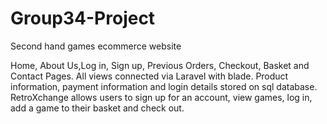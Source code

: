 # Group34-Project
Second hand games ecommerce website

Home, About Us,Log in, Sign up, Previous Orders, Checkout, Basket and Contact Pages.
All views connected via Laravel with blade.
Product information, payment information and login details stored on sql database.
RetroXchange allows users to sign up for an account, view games, log in, add a game to their basket and check out.
